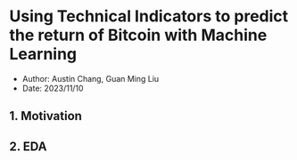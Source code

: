# Using Technical Indicators to predict the return of Bitcoin with Machine Learning
- Author: Austin Chang, Guan Ming Liu
- Date: 2023/11/10
## 1. Motivation
## 2. EDA
